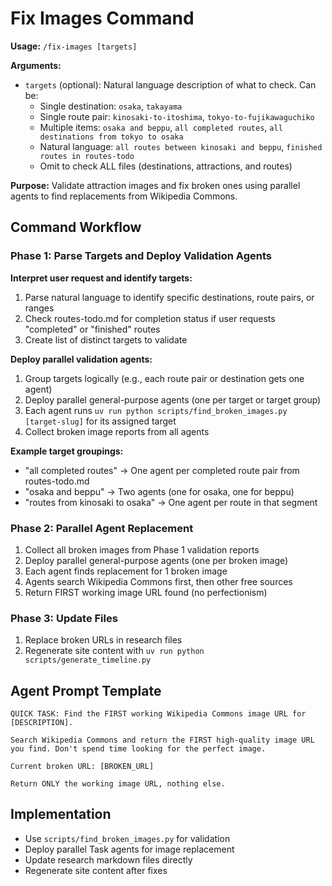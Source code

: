 # Fix Images Command

**Usage:** `/fix-images [targets]`

**Arguments:**
- `targets` (optional): Natural language description of what to check. Can be:
  - Single destination: `osaka`, `takayama`
  - Single route pair: `kinosaki-to-itoshima`, `tokyo-to-fujikawaguchiko`
  - Multiple items: `osaka and beppu`, `all completed routes`, `all destinations from tokyo to osaka`
  - Natural language: `all routes between kinosaki and beppu`, `finished routes in routes-todo`
  - Omit to check ALL files (destinations, attractions, and routes)

**Purpose:** Validate attraction images and fix broken ones using parallel agents to find replacements from Wikipedia Commons.

## Command Workflow

### Phase 1: Parse Targets and Deploy Validation Agents

**Interpret user request and identify targets:**
1. Parse natural language to identify specific destinations, route pairs, or ranges
2. Check routes-todo.md for completion status if user requests "completed" or "finished" routes
3. Create list of distinct targets to validate

**Deploy parallel validation agents:**
1. Group targets logically (e.g., each route pair or destination gets one agent)
2. Deploy parallel general-purpose agents (one per target or target group)
3. Each agent runs `uv run python scripts/find_broken_images.py [target-slug]` for its assigned target
4. Collect broken image reports from all agents

**Example target groupings:**
- "all completed routes" → One agent per completed route pair from routes-todo.md
- "osaka and beppu" → Two agents (one for osaka, one for beppu)
- "routes from kinosaki to osaka" → One agent per route in that segment

### Phase 2: Parallel Agent Replacement
1. Collect all broken images from Phase 1 validation reports
2. Deploy parallel general-purpose agents (one per broken image)
3. Each agent finds replacement for 1 broken image
4. Agents search Wikipedia Commons first, then other free sources
5. Return FIRST working image URL found (no perfectionism)

### Phase 3: Update Files
1. Replace broken URLs in research files
2. Regenerate site content with `uv run python scripts/generate_timeline.py`

## Agent Prompt Template
```
QUICK TASK: Find the FIRST working Wikipedia Commons image URL for [DESCRIPTION].

Search Wikipedia Commons and return the FIRST high-quality image URL you find. Don't spend time looking for the perfect image.

Current broken URL: [BROKEN_URL]

Return ONLY the working image URL, nothing else.
```

## Implementation
- Use `scripts/find_broken_images.py` for validation
- Deploy parallel Task agents for image replacement
- Update research markdown files directly
- Regenerate site content after fixes